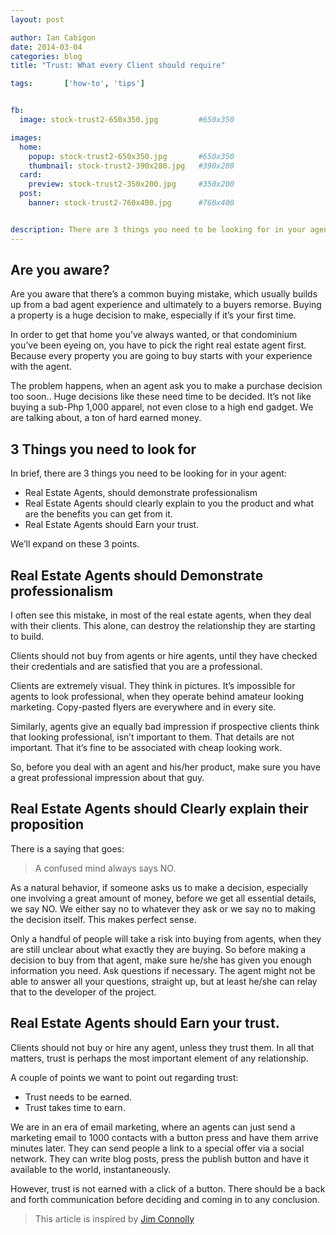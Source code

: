 ```yaml
---
layout: post

author: Ian Cabigon
date: 2014-03-04
categories: blog
title: "Trust: What every Client should require"

tags:		['how-to', 'tips']


fb:
  image: stock-trust2-650x350.jpg         #650x350

images:
  home:
    popup: stock-trust2-650x350.jpg       #650x350
    thumbnail: stock-trust2-390x280.jpg   #390x280
  card:
    preview: stock-trust2-350x200.jpg     #350x200
  post:
    banner: stock-trust2-760x400.jpg      #760x400


description: There are 3 things you need to be looking for in your agent: They should demonstrate professionalism; They should clearly explain to you the product and what are the benefits you can get from it; They should Earn your trust.
---
```


## Are you aware?

Are you aware that there’s a common buying mistake, which usually builds up from a bad
agent experience and ultimately to a buyers remorse. Buying a property is a huge decision 
to make, especially if it’s your first time.

In order to get that home you’ve always wanted, or that condominium you’ve been eyeing
on, you have to pick the right real estate agent first. Because every property you are going to buy 
starts with your experience with the agent.

The problem happens, when an agent ask you to make a purchase decision too soon.. Huge decisions like these need time to be decided. It’s not like buying a sub-Php 1,000 apparel, not even close to a high end gadget. We are talking about, a ton of hard earned money.

## 3 Things you need to look for
In brief, there are 3 things you need to be looking for in your agent:

- Real Estate Agents, should demonstrate professionalism
- Real Estate Agents should clearly explain to you the product and what are the benefits you can get from it.
- Real Estate Agents should Earn your trust.

We’ll expand on these 3 points.

## Real Estate Agents should Demonstrate professionalism

I often see this mistake, in most of the real estate agents, when they deal with their clients.
This alone, can destroy the relationship they are starting to build.

Clients should not buy from agents or hire agents, until they have checked their credentials and are satisfied that you are a professional. 

Clients are extremely visual. They think in pictures. It’s impossible for agents to look professional, when they operate behind amateur looking marketing. Copy-pasted flyers are everywhere and in every site. 

Similarly, agents give an equally bad impression if prospective clients think that looking professional, isn’t important to them. That details are not important. That it’s fine to be associated with cheap looking work.

So, before you deal with an agent and his/her product, make sure you have a great professional impression about that guy.

## Real Estate Agents should Clearly explain their proposition

There is a saying that goes:

> A confused mind always says NO.

As a natural behavior, if someone asks us to make a decision, especially one involving a great amount of money, before we get all essential details, we say NO. We either say no to whatever they ask or we say no to making the decision itself. This makes perfect sense. 

Only a handful of people will take a risk into buying from agents, when they are still unclear about what exactly they are buying. So before making a decision to buy from that agent, make sure he/she has given you enough information you need. Ask questions if necessary. The agent might not be able to answer all your questions, straight up, but at least he/she can relay that to the developer of the project.

## Real Estate Agents should Earn your trust.

Clients should not buy or hire any agent, unless they trust them. In all that matters, trust 
is perhaps the most important element of any relationship.

A couple of points we want to point out regarding trust:

- Trust needs to be earned.
- Trust takes time to earn.

We are in an era of email marketing, where an agents can just send a marketing email to 1000 contacts with a button press and have them arrive minutes later. They can send people a link to a special offer via a social network. They can write blog posts, press the publish button and have it available to the world, instantaneously.

However, trust is not earned with a click of a button. There should be a back and forth communication before deciding and coming in to any conclusion. 

> This article is inspired by [Jim Connolly](http://www.jimsmarketingblog.com)